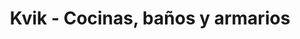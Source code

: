 ---
title: "Kvik - Cocinas, baños y armarios"
url: /madrid/kvik-cocinas-banos-y-armarios/
shop: cocina
---